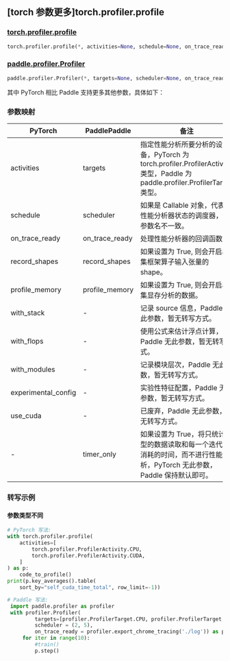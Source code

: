 ## [torch 参数更多]torch.profiler.profile

### [torch.profiler.profile](https://pytorch.org/docs/1.13/profiler.html#torch.profiler.profile)

```python
torch.profiler.profile(*, activities=None, schedule=None, on_trace_ready=None, record_shapes=False, profile_memory=False, with_stack=False, with_flops=False, with_modules=False, experimental_config=None, use_cuda=None)
```

### [paddle.profiler.Profiler](https://www.paddlepaddle.org.cn/documentation/docs/zh/api/paddle/profiler/Profiler_cn.html)

```python
paddle.profiler.Profiler(*, targets=None, scheduler=None, on_trace_ready=None, record_shapes=False, profile_memory=False, timer_only=False)
```

其中 PyTorch 相比 Paddle 支持更多其他参数，具体如下：

### 参数映射

| PyTorch             | PaddlePaddle   | 备注                                                                                                                         |
| ------------------- | -------------- | ---------------------------------------------------------------------------------------------------------------------------- |
| activities          | targets        | 指定性能分析所要分析的设备，PyTorch 为 torch.profiler.ProfilerActivity 类型，Paddle 为 paddle.profiler.ProfilerTarget 类型。 |
| schedule            | scheduler      | 如果是 Callable 对象，代表是性能分析器状态的调度器，仅参数名不一致。                                                         |
| on_trace_ready      | on_trace_ready | 处理性能分析器的回调函数。                                                                                                   |
| record_shapes       | record_shapes  | 如果设置为 True, 则会开启收集框架算子输入张量的 shape。                                                                      |
| profile_memory      | profile_memory | 如果设置为 True, 则会开启收集显存分析的数据。                                                                                |
| with_stack          | -              | 记录 source 信息，Paddle 无此参数，暂无转写方式。                                                                            |
| with_flops          | -              | 使用公式来估计浮点计算，Paddle 无此参数，暂无转写方式。                                                                      |
| with_modules        | -              | 记录模块层次，Paddle 无此参数，暂无转写方式。                                                                                |
| experimental_config | -              | 实验性特征配置，Paddle 无此参数，暂无转写方式。                                                                              |
| use_cuda            | -              | 已废弃，Paddle 无此参数，暂无转写方式。                                                                                      |
| -                   | timer_only     | 如果设置为 True，将只统计模型的数据读取和每一个迭代所消耗的时间，而不进行性能分析，PyTorch 无此参数，Paddle 保持默认即可。   |

### 转写示例

#### 参数类型不同

```python
# PyTorch 写法:
with torch.profiler.profile(
    activities=[
        torch.profiler.ProfilerActivity.CPU,
        torch.profiler.ProfilerActivity.CUDA,
    ]
) as p:
    code_to_profile()
print(p.key_averages().table(
    sort_by="self_cuda_time_total", row_limit=-1))

# Paddle 写法:
 import paddle.profiler as profiler
 with profiler.Profiler(
         targets=[profiler.ProfilerTarget.CPU, profiler.ProfilerTarget.GPU],
         scheduler = (2, 5),
         on_trace_ready = profiler.export_chrome_tracing('./log')) as p:
     for iter in range(10):
         #train()
         p.step()
```
